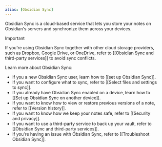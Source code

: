 ```yaml
---
alias: [Obsidian Sync]
---
```


Obsidian Sync is a cloud-based service that lets you store your notes on Obsidian's servers and synchronize them across your devices.

> [!important]
> If you're using Obsidian Sync together with other cloud storage providers, such as Dropbox, Google Drive, or OneDrive, refer to [[Obsidian Sync and third-party services]] to avoid sync conflicts.

Learn more about Obsidian Sync:

- If you a new Obsidian Sync user, learn how to [[set up Obsidian Sync]].
- If you want to configure what to sync, refer to [[Select files and settings to sync]].
- If you already have Obsidian Sync enabled on a device, learn how to [[Set up Obsidian Sync on another device]].
- If you want to know how to view or restore previous versions of a note, refer to [[Version history]].
- If you want to know how we keep your notes safe, refer to [[Security and privacy]].
- If you want to use a third-party service to back up your vault, refer to [[Obsidian Sync and third-party services]].
- If you're having an issue with Obsidian Sync, refer to [[Troubleshoot Obsidian Sync]].

